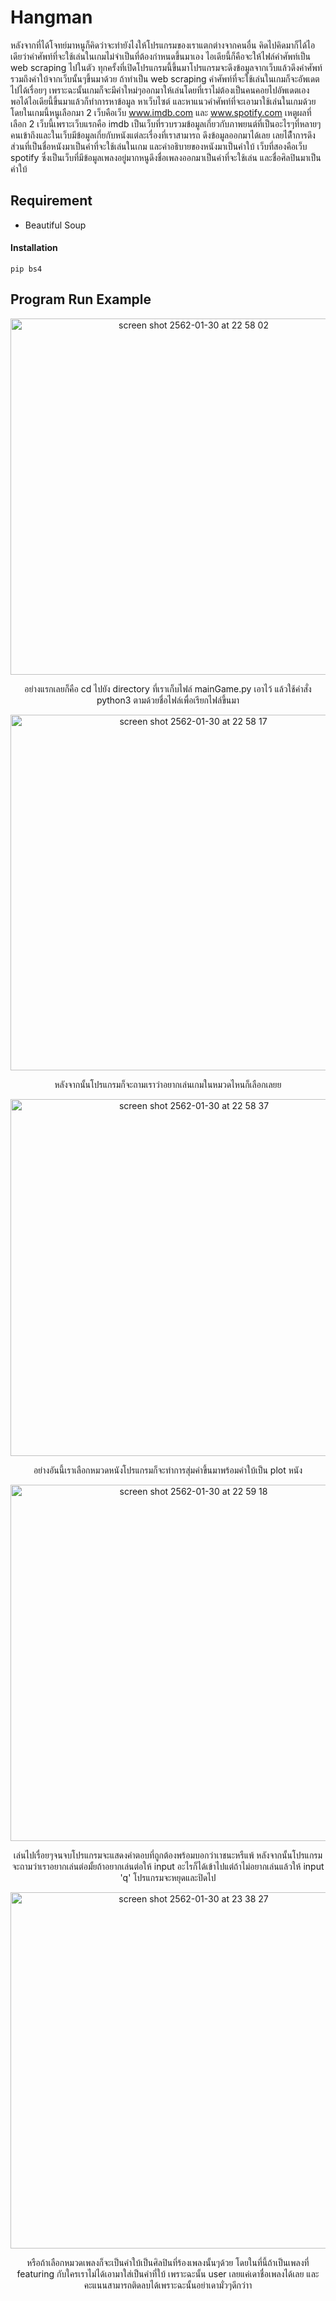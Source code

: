 # Hangman
หลังจากที่ได้โจทย์มาหนูก็คิดว่าจะทำยังไงให้โปรแกรมของเราแตกต่างจากคนอื่น คิดไปคิดมาก็ได้ไอเดียว่าคำศัพท์ที่จะใช้เล่นในเกมไม่จำเป็นที่ต้องกำหนดขึ้นมาเอง
ไอเดียนี้ก็คือจะให้ไฟล์คำศัพท์เป็น web scraping ไปในตัว ทุกครั้งที่เปิดโปรแกรมนี้ขึ้นมาโปรแกรมจะดึงข้อมูลจากเว็บแล้วดึงคำศัพท์รวมถึงคำใบ้จากเว็บนั้นๆขึ้นมาด้วย
ถ้าทำเป็น web scraping คำศัพท์ที่จะใช้เล่นในเกมก็จะอัพเดตไปได้เรื่อยๆ เพราะฉะนั้นเกมก็จะมีคำใหม่ๆออกมาให้เล่นโดยที่เราไม่ต้องเป็นคนคอยไปอัพเดตเอง
พอได้ไอเดียนี้ขึ้นมาแล้วก็ทำการหาข้อมูล หาเว็บไซต์ และหาแนวคำศัพท์ที่จะเอามาใช้เล่นในเกมด้วย
โดยในเกมนี้หนูเลือกมา 2 เว็บคือเว็บ www.imdb.com และ www.spotify.com
เหตูผลที่เลือก 2 เว็บนี้เพราะเว็บแรกคือ imdb เป็นเว็บที่รวบรวมข้อมูลเกี่ยวกับภาพยนต์ที่เป็นอะไรๆที่หลายๆคนเข้าถึงและในเว็บมีข้อมูลเกี่ยกับหนังแต่ละเรื่องที่เราสามารถ
ดึงข้อมูลออกมาได้เลย เลยได้ืำการดึงส่วนที่เป็นชื่อหนังมาเป็นคำที่จะใช้เล่นในเกม และคำอธิบายของหนังมาเป็นคำใบ้
เว็บที่สองคือเว็บ spotify ซึ่งเป็นเว็บที่มีข้อมูลเพลงอยู่มากหนูดึงชื่อเพลงออกมาเป็นคำที่จะใช้เล่น และชื่อศิลปินมาเป็นคำใบ้

## Requirement
- Beautiful Soup
#### Installation
```
pip bs4
```

## Program Run Example

<p align="center">
  <img width="570" alt="screen shot 2562-01-30 at 22 58 02" src="https://user-images.githubusercontent.com/47117776/51996090-ad4b9300-24e6-11e9-8246-e4a5a5a8b7cc.png">
<p align="center">อย่างแรกเลยก็คือ cd ไปยัง directory ที่เราเก็บไฟล์ mainGame.py เอาไว้ แล้วใช้คำสั่ง python3 ตามด้วยชื่อไฟล์เพื่อเรียกไฟล์ขึ้นมา</p>

<p align="center">
  <img width="569" alt="screen shot 2562-01-30 at 22 58 17" src="https://user-images.githubusercontent.com/47117776/51996093-ae7cc000-24e6-11e9-8b8d-b993e23e8f4e.png">
<p align="center">หลังจากนั้นโปรแกรมก็จะถามเราว่าอยากเล่นเกมในหมวดไหนก็เลือกเลยย</p>

<p align="center">
  <img width="571" alt="screen shot 2562-01-30 at 22 58 37" src="https://user-images.githubusercontent.com/47117776/51996097-b0df1a00-24e6-11e9-8c6b-353e969f39c4.png">
<p align="center">อย่างอันนี้เราเลือกหมวดหนังโปรแกรมก็จะทำการสุ่มคำขึ้นมาพร้อมคำใบ้เป็น plot หนัง</p>

<p align="center">
  <img width="570" alt="screen shot 2562-01-30 at 22 59 18" src="https://user-images.githubusercontent.com/47117776/51996109-b63c6480-24e6-11e9-8a1a-35fe869e5329.png">
<p align="center">เล่นไปเรื่อยๆจนจบโปรแกรมจะแสดงคำตอบที่ถูกต้องพร้อมบอกว่าเาชนะหรืแพ้ หลังจากนั้นโปรแกรมจะถามว่าเราอยากเล่นต่อมั้ยถ้าอยากเล่นต่อให้ input อะไรก็ได้เข้าไปแต่ถ้าไม่อยากเล่นแล้วให้ input 'q' โปรแกรมจะหยุดและปิดไป</p>

<p align="center">
  <img width="570" alt="screen shot 2562-01-30 at 23 38 27" src="https://user-images.githubusercontent.com/47117776/51996855-2ac3d300-24e8-11e9-8a35-005a6b935524.png">
<p align="center">หรือถ้าเลือกหมวดเพลงก็จะเป็นคำใบ้เป็นศิลปินที่ร้องเพลงนั้นๆด้วย โดยในที่นี้ถ้าเป็นเพลงที่ featuring กับใครเราไม่ได้เอามาใส่เป็นคำที่ใบ้ เพราะฉะนั้น user เลยแค่เดาชื่อเพลงได้เลย และคะแนนสามารถติดลบได้เพราะฉะนั้นอย่าเดามั่วๆดีกว่าา</p>
 
